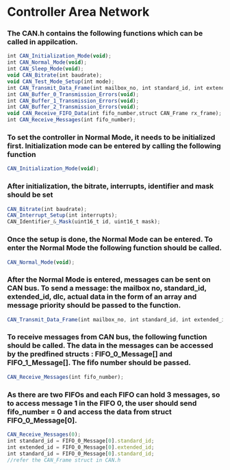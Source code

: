 <h1> Controller Area Network </h1>

<h3> The CAN.h contains the following functions which can be called in appilcation. </h3>

``` javascript   
int CAN_Initialization_Mode(void);
int CAN_Normal_Mode(void);
int CAN_Sleep_Mode(void);
void CAN_Bitrate(int baudrate);
void CAN_Test_Mode_Setup(int mode);
int CAN_Transmit_Data_Frame(int mailbox_no, int standard_id, int extended_id, int dlc, int data[], int priority);
int CAN_Buffer_0_Transmission_Errors(void);
int CAN_Buffer_1_Transmission_Errors(void);
int CAN_Buffer_2_Transmission_Errors(void);
void CAN_Receive_FIFO_Data(int fifo_number,struct CAN_Frame rx_frame);
int CAN_Receive_Messages(int fifo_number);
```
  
<h3> To set the controller in Normal Mode, it needs to be initialized first. Initialization mode can be entered by calling the following function </h3>

``` javascript
CAN_Initialization_Mode(void);
```

<h3> After initialization, the bitrate, interrupts, identifier and mask should be set </h3>

``` javascript
CAN_Bitrate(int baudrate);
CAN_Interrupt_Setup(int interrupts);
CAN_Identifier_&_Mask(uint16_t id, uint16_t mask);
```

<h3> Once the setup is done, the Normal Mode can be entered. To enter the Normal Mode the following function should be called. </h3>

``` javascript
CAN_Normal_Mode(void);
```

<h3> After the Normal Mode is entered, messages can be sent on CAN bus. To send a message: the mailbox no, standard_id, extended_id, dlc, actual data in the form of an array and message priority should be passed to the function. </h3>

``` javascript
CAN_Transmit_Data_Frame(int mailbox_no, int standard_id, int extended_id, int dlc, int data[], int priority)
```

<h3> To receive messages from CAN bus, the following function should be called. The data in the messages can be accessed by the predfined structs : FIFO_0_Message[] and FIFO_1_Message[]. The fifo number should be passed. </h3>
  
``` javascript
CAN_Receive_Messages(int fifo_number);
```

<h3>As there are two FIFOs and each FIFO can hold 3 messages, so to access message 1 in the FIFO 0, the user should send fifo_number = 0 and access the data from struct FIFO_0_Message[0]. </h3>

 ``` javascript
 CAN_Receive_Messages(0);
 int standard_id = FIFO_0_Message[0].standard_id;
 int extended_id = FIFO_0_Message[0].extended_id;
 int standard_id = FIFO_0_Message[0].standard_id;
 //refer the CAN_Frame struct in CAN.h
 ```
